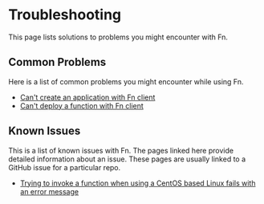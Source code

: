 # Troubleshooting
This page lists solutions to problems you might encounter with Fn.

## Common Problems
Here is a list of common problems you might encounter while using Fn.

* [Can't create an application with Fn client](common/cannot-create-app.md)
* [Can't deploy a function with Fn client](common/cannot-deploy-app.md)

## Known Issues
This is a list of known issues with Fn. The pages linked here provide detailed information about an issue. These pages are usually linked to a GitHub issue for a particular repo.

* [Trying to invoke a function when using a CentOS based Linux fails with an error message](known-issues/2019-08-fn-invoke-fails.md)
